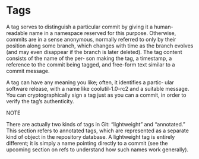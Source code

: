 # Tags

A tag serves to distinguish a particular commit by giving it a human-readable name in a namespace reserved for this purpose. Otherwise, commits are in a sense anonymous, normally referred to only by their position along some branch, which changes with time as the branch evolves (and may even disappear if the branch is later deleted). The tag content consists of the name of the per‐ son making the tag, a timestamp, a reference to the commit being tagged, and free-form text similar to a commit message.

A tag can have any meaning you like; often, it identifies a partic‐ ular software release, with a name like coolutil-1.0-rc2 and a suitable message. You can cryptographically sign a tag just as you can a commit, in order to verify the tag’s authenticity.

NOTE

There are actually two kinds of tags in Git: “lightweight” and “annotated.” This section refers to annotated tags, which are represented as a separate kind of object in the repository database. A lightweight tag is entirely different; it is simply a name pointing directly to a commit (see the upcoming section on refs to understand how such names work generally).
